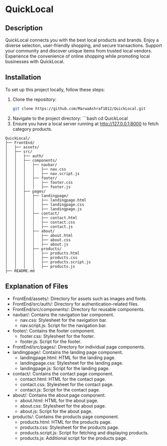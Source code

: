 # QuickLocal

## Description
QuickLocal connects you with the best local products and brands. Enjoy a diverse selection, user-friendly shopping, and secure transactions. Support your community and discover unique items from trusted local vendors. Experience the convenience of online shopping while promoting local businesses with QuickLocal.

## Installation
To set up this project locally, follow these steps:

1. Clone the repository:
   ```bash
   git clone https://github.com/MarwaAshraf1812/QuickLocal.git
2. Navigate to the project directory: ```bash
                                      cd QuickLocal
3. Ensure you have a local server running at http://127.0.0.1:8000 to fetch category products.

```plaintext
QuickLocal/
├── FrontEnd/
│   ├── assets/
│   ├── src/
│   │   ├── auth/
│   │   ├── components/
│   │   │   ├── navbar/
│   │   │   │   ├── nav.css
│   │   │   │   ├── nav.script.js
│   │   │   ├── footer/
│   │   │   │   ├── footer.css
│   │   │   │   ├── footer.js
│   │   ├── pages/
│   │   │   ├── landingpage/
│   │   │   │   ├── landingpage.html
│   │   │   │   ├── landingpage.css
│   │   │   │   ├── landingpage.js
│   │   │   ├── contact/
│   │   │   │   ├── contact.html
│   │   │   │   ├── contact.css
│   │   │   │   ├── contact.js
│   │   │   ├── about/
│   │   │   │   ├── about.html
│   │   │   │   ├── about.css
│   │   │   │   ├── about.js
│   │   │   ├── products/
│   │   │   │   ├── products.html
│   │   │   │   ├── products.css
│   │   │   │   ├── products.script.js
│   │   │   │   ├── products.js
├── README.md
```
## Explanation of Files

- FrontEnd/assets/: Directory for assets such as images and fonts.
- FrontEnd/src/auth/: Directory for authentication-related files.
- FrontEnd/src/components/: Directory for reusable components.
- navbar/: Contains the navigation bar component.
  - nav.css: Stylesheet for the navigation bar.
  - nav.script.js: Script for the navigation bar.
- footer/: Contains the footer component.
  - footer.css: Stylesheet for the footer.
  - footer.js: Script for the footer.
- FrontEnd/src/pages/: Directory for individual page components.
- landingpage/: Contains the landing page component.
  - landingpage.html: HTML for the landing page.
  - landingpage.css: Stylesheet for the landing page.
  - landingpage.js: Script for the landing page.
- contact/: Contains the contact page component.
  - contact.html: HTML for the contact page.
  - contact.css: Stylesheet for the contact page.
  - contact.js: Script for the contact page.
- about/: Contains the about page component.
  - about.html: HTML for the about page.
  - about.css: Stylesheet for the about page.
  - about.js: Script for the about page.
- products/: Contains the products page component.
  - products.html: HTML for the products page.
  - products.css: Stylesheet for the products page.
  - products.script.js: Script for fetching and displaying products.
  - products.js: Additional script for the products page.